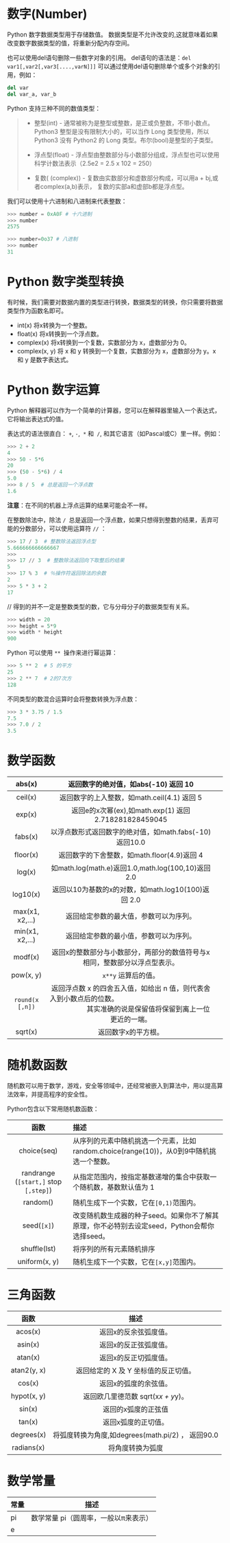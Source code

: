 # 数字(Number)

Python 数字数据类型用于存储数值。
数据类型是不允许改变的,这就意味着如果改变数字数据类型的值，将重新分配内存空间。

也可以使用del语句删除一些数字对象的引用。
del语句的语法是：`del var1[,var2[,var3[....,varN]]]`
可以通过使用del语句删除单个或多个对象的引用，例如：

```python
del var
del var_a, var_b
```

Python 支持三种不同的数值类型：

> + 整型(int) - 通常被称为是整型或整数，是正或负整数，不带小数点。Python3 整型是没有限制大小的，可以当作 Long 类型使用，所以 Python3 没有 Python2 的 Long 类型。布尔(bool)是整型的子类型。
> 
> + 浮点型(float) - 浮点型由整数部分与小数部分组成，浮点型也可以使用科学计数法表示（2.5e2 = 2.5 x 102 = 250）
> 
> + 复数( (complex)) - 复数由实数部分和虚数部分构成，可以用a + bj,或者complex(a,b)表示， 复数的实部a和虚部b都是浮点型。

我们可以使用十六进制和八进制来代表整数：

```python
>>> number = 0xA0F # 十六进制
>>> number
2575

>>> number=0o37 # 八进制
>>> number
31
```

# Python 数字类型转换

有时候，我们需要对数据内置的类型进行转换，数据类型的转换，你只需要将数据类型作为函数名即可。

+ int(x) 将x转换为一个整数。 
+ float(x) 将x转换到一个浮点数。 
+ complex(x) 将x转换到一个复数，实数部分为 x，虚数部分为 0。
+ complex(x, y) 将 x 和 y 转换到一个复数，实数部分为 x，虚数部分为 y。x 和 y 是数字表达式。

# Python 数字运算

Python 解释器可以作为一个简单的计算器，您可以在解释器里输入一个表达式，它将输出表达式的值。

表达式的语法很直白： `+`, `-`,` *` 和` /`, 和其它语言（如Pascal或C）里一样。例如：

```python
>>> 2 + 2
4
>>> 50 - 5*6
20
>>> (50 - 5*6) / 4
5.0
>>> 8 / 5  # 总是返回一个浮点数
1.6
```

__注意__：在不同的机器上浮点运算的结果可能会不一样。

在整数除法中，除法 `/ `总是返回一个浮点数，如果只想得到整数的结果，丢弃可能的分数部分，可以使用运算符 `//` ：

```python
>>> 17 / 3  # 整数除法返回浮点型
5.666666666666667
>>>
>>> 17 // 3  # 整数除法返回向下取整后的结果
5
>>> 17 % 3  # ％操作符返回除法的余数
2
>>> 5 * 3 + 2 
17
```

// 得到的并不一定是整数类型的数，它与分母分子的数据类型有关系。

```python
>>> width = 20
>>> height = 5*9
>>> width * height
900
```

Python 可以使用 `** `操作来进行幂运算：

```python
>>> 5 ** 2  # 5 的平方
25
>>> 2 ** 7  # 2的7次方
128
```

不同类型的数混合运算时会将整数转换为浮点数：

```python
>>> 3 * 3.75 / 1.5
7.5
>>> 7.0 / 2
3.5
```

# 数学函数

| abs(x)          | 返回数字的绝对值，如abs(-10) 返回 10                                                                                                             |     |
|:---------------:|:------------------------------------------------------------------------------------------------------------------------------------:| --- |
| ceil(x)         | 返回数字的上入整数，如math.ceil(4.1) 返回 5                                                                                                       |     |
| exp(x)          | 返回e的x次幂(ex),如math.exp(1) 返回2.718281828459045                                                                                         |     |
| fabs(x)         | 以浮点数形式返回数字的绝对值，如math.fabs(-10) 返回10.0                                                                                                |     |
| floor(x)        | 返回数字的下舍整数，如math.floor(4.9)返回 4                                                                                                       |     |
| log(x)          | 如math.log(math.e)返回1.0,math.log(100,10)返回2.0                                                                                         |     |
| log10(x)        | 返回以10为基数的x的对数，如math.log10(100)返回 2.0                                                                                                 |     |
| max(x1, x2,...) | 返回给定参数的最大值，参数可以为序列。                                                                                                                  |     |
| min(x1, x2,...) | 返回给定参数的最小值，参数可以为序列。                                                                                                                  |     |
| modf(x)         | 返回x的整数部分与小数部分，两部分的数值符号与x相同，整数部分以浮点型表示。                                                                                               |     |
| pow(x, y)       | `x**y` 运算后的值。                                                                                                                        |     |
| `round(x [,n])` | 返回浮点数 x 的四舍五入值，如给出 n 值，则代表舍入到小数点后的位数。                                                                       其实准确的说是保留值将保留到离上一位更近的一端。 |     |
| sqrt(x)         | 返回数字x的平方根。                                                                                                                           |     |

# 随机数函数

随机数可以用于数学，游戏，安全等领域中，还经常被嵌入到算法中，用以提高算法效率，并提高程序的安全性。

Python包含以下常用随机数函数：

| 函数                                    | 描述                                                        |
|:-------------------------------------:|:--------------------------------------------------------- |
| choice(seq)                           | 从序列的元素中随机挑选一个元素，比如random.choice(range(10))，从0到9中随机挑选一个整数。 |
| randrange (`[start,]` stop `[,step]`) | 从指定范围内，按指定基数递增的集合中获取一个随机数，基数默认值为 1                        |
| random()                              | 随机生成下一个实数，它在`[0,1)`范围内。                                   |
| seed(`[x]`)                           | 改变随机数生成器的种子seed。如果你不了解其原理，你不必特别去设定seed，Python会帮你选择seed。   |
| shuffle(lst)                          | 将序列的所有元素随机排序                                              |
| uniform(x, y)                         | 随机生成下一个实数，它在`[x,y]`范围内。                                   |

# 三角函数

| 函数          | 描述                                    |
|:-----------:|:-------------------------------------:|
| acos(x)     | 返回x的反余弦弧度值。                           |
| asin(x)     | 返回x的反正弦弧度值。                           |
| atan(x)     | 返回x的反正切弧度值。                           |
| atan2(y, x) | 返回给定的 X 及 Y 坐标值的反正切值。                 |
| cos(x)      | 返回x的弧度的余弦值。                           |
| hypot(x, y) | 返回欧几里德范数 sqrt(x*x + y*y)。             |
| sin(x)      | 返回的x弧度的正弦值                            |
| tan(x)      | 返回x弧度的正切值。                            |
| degrees(x)  | 将弧度转换为角度,如degrees(math.pi/2) ， 返回90.0 |
| radians(x)  | 将角度转换为弧度                              |

# 数学常量

| 常量  | 描述                           |
| --- | ---------------------------- |
| pi  | 数学常量 pi（圆周率，一般以π来表示）         |
| e   |  |
